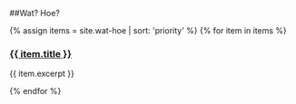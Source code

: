 ---
---
##Wat? Hoe?


<div class="content-block">
{% assign items = site.wat-hoe | sort: 'priority' %}
{% for item in items %}
  <h3><a href="{{ item.url }}">{{ item.title }}</a></h3>
  <p>{{ item.excerpt }}</p>
{% endfor %}
</div>
